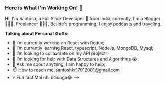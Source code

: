 ### Here is What I'm Working On! 👋

Hi, I'm Santosh, a Full Stack Developer 🚀 from India, currently, I'm a Blogger 🙍🏽‍♂️, Freelancer 👨🏽‍💻, Beside's programming, I enjoy podcasts and traveling. 
 
**Talking about Personal Stuffs:**

- 🔭 I’m currently working on React with Redux;
- 🌱 I’m currently learning React, typescript, NodeJs, MongoDB, Mysql;
- 👯 I’m looking to collaborate on my API project✨ 
- 🤔 I’m looking for help with Data Structures and Algorithms 😭
- 💬 Ask me about anything, I am happy to help;
- 📫 How to reach me: santoshkr17012001@gmail.com
- ⚡ Fun fact:Mai nhi btaunga😂
-->
